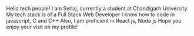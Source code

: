 Hello tech people!
I am Sehaj, currently a student at Chandigarh University.
My tech stack is of a Full Stack Web Developer
I know how to code in javascript, C and C++
Also, I am proficient in React js, Node js
Hope you enjoy your visit on my profile!
<!---
sehajs5/sehajs5 is a ✨ special ✨ repository because its `README.md` (this file) appears on your GitHub profile.
You can click the Preview link to take a look at your changes.
--->
